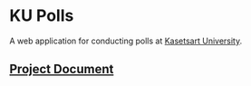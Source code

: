 # KU Polls

A web application for conducting polls at [Kasetsart University](http://ku.ac.th).

## [Project Document]()

